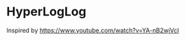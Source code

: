 # HyperLogLog

Inspired by https://www.youtube.com/watch?v=YA-nB2wjVcI

<!-- Benchmarks on Shakespeare's collected works: -->
<!-- *insert table* -->
